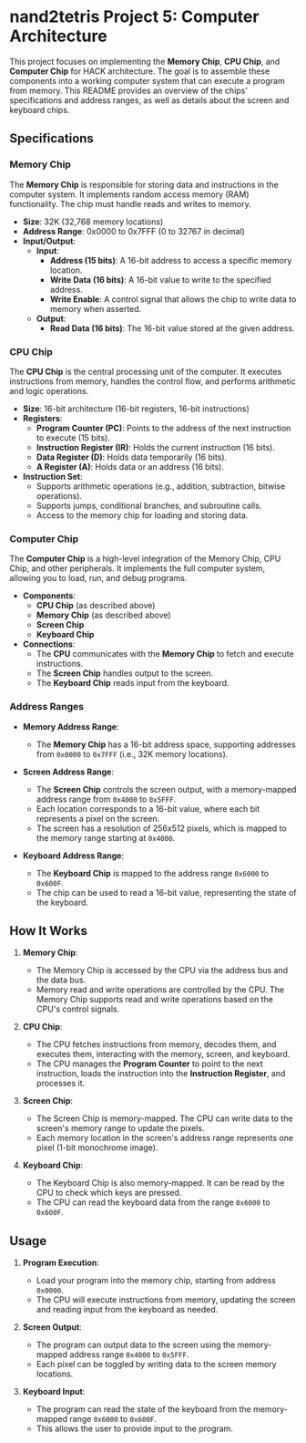 # nand2tetris Project 5: Computer Architecture

This project focuses on implementing the **Memory Chip**, **CPU Chip**, and **Computer Chip** for HACK architecture. The goal is to assemble these components into a working computer system that can execute a program from memory. This README provides an overview of the chips' specifications and address ranges, as well as details about the screen and keyboard chips.

## Specifications

### Memory Chip
The **Memory Chip** is responsible for storing data and instructions in the computer system. It implements random access memory (RAM) functionality. The chip must handle reads and writes to memory.

- **Size**: 32K (32,768 memory locations)
- **Address Range**: 0x0000 to 0x7FFF (0 to 32767 in decimal)
- **Input/Output**:
  - **Input**: 
    - **Address (15 bits)**: A 16-bit address to access a specific memory location.
    - **Write Data (16 bits)**: A 16-bit value to write to the specified address.
    - **Write Enable**: A control signal that allows the chip to write data to memory when asserted.
  - **Output**:
    - **Read Data (16 bits)**: The 16-bit value stored at the given address.

### CPU Chip
The **CPU Chip** is the central processing unit of the computer. It executes instructions from memory, handles the control flow, and performs arithmetic and logic operations.

- **Size**: 16-bit architecture (16-bit registers, 16-bit instructions)
- **Registers**:
  - **Program Counter (PC)**: Points to the address of the next instruction to execute (15 bits).
  - **Instruction Register (IR)**: Holds the current instruction (16 bits).
  - **Data Register (D)**: Holds data temporarily (16 bits).
  - **A Register (A)**: Holds data or an address (16 bits).
- **Instruction Set**:
  - Supports arithmetic operations (e.g., addition, subtraction, bitwise operations).
  - Supports jumps, conditional branches, and subroutine calls.
  - Access to the memory chip for loading and storing data.

### Computer Chip
The **Computer Chip** is a high-level integration of the Memory Chip, CPU Chip, and other peripherals. It implements the full computer system, allowing you to load, run, and debug programs.

- **Components**:
  - **CPU Chip** (as described above)
  - **Memory Chip** (as described above)
  - **Screen Chip**
  - **Keyboard Chip**
- **Connections**:
  - The **CPU** communicates with the **Memory Chip** to fetch and execute instructions.
  - The **Screen Chip** handles output to the screen.
  - The **Keyboard Chip** reads input from the keyboard.
  
### Address Ranges

- **Memory Address Range**: 
  - The **Memory Chip** has a 16-bit address space, supporting addresses from `0x0000` to `0x7FFF` (i.e., 32K memory locations).
  
- **Screen Address Range**:
  - The **Screen Chip** controls the screen output, with a memory-mapped address range from `0x4000` to `0x5FFF`.
  - Each location corresponds to a 16-bit value, where each bit represents a pixel on the screen.
  - The screen has a resolution of 256x512 pixels, which is mapped to the memory range starting at `0x4000`.
  
- **Keyboard Address Range**:
  - The **Keyboard Chip** is mapped to the address range `0x6000` to `0x600F`.
  - The chip can be used to read a 16-bit value, representing the state of the keyboard.

## How It Works

1. **Memory Chip**:
   - The Memory Chip is accessed by the CPU via the address bus and the data bus.
   - Memory read and write operations are controlled by the CPU. The Memory Chip supports read and write operations based on the CPU's control signals.

2. **CPU Chip**:
   - The CPU fetches instructions from memory, decodes them, and executes them, interacting with the memory, screen, and keyboard.
   - The CPU manages the **Program Counter** to point to the next instruction, loads the instruction into the **Instruction Register**, and processes it.

3. **Screen Chip**:
   - The Screen Chip is memory-mapped. The CPU can write data to the screen's memory range to update the pixels.
   - Each memory location in the screen's address range represents one pixel (1-bit monochrome image).

4. **Keyboard Chip**:
   - The Keyboard Chip is also memory-mapped. It can be read by the CPU to check which keys are pressed.
   - The CPU can read the keyboard data from the range `0x6000` to `0x600F`.

## Usage

1. **Program Execution**:
   - Load your program into the memory chip, starting from address `0x0000`.
   - The CPU will execute instructions from memory, updating the screen and reading input from the keyboard as needed.

2. **Screen Output**:
   - The program can output data to the screen using the memory-mapped address range `0x4000` to `0x5FFF`.
   - Each pixel can be toggled by writing data to the screen memory locations.

3. **Keyboard Input**:
   - The program can read the state of the keyboard from the memory-mapped range `0x6000` to `0x600F`.
   - This allows the user to provide input to the program.
